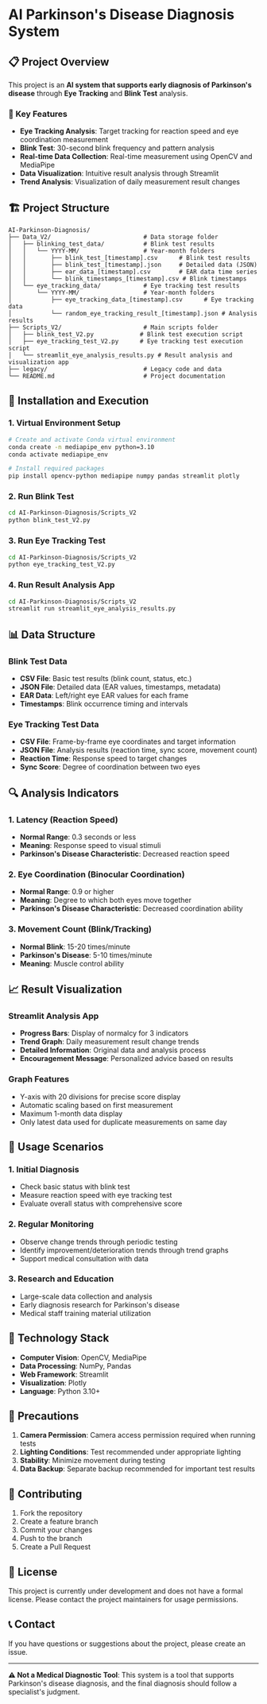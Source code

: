 # AI Parkinson's Disease Diagnosis System

## 📋 Project Overview

This project is an **AI system that supports early diagnosis of Parkinson's disease** through **Eye Tracking** and **Blink Test** analysis.

### 🎯 Key Features
- **Eye Tracking Analysis**: Target tracking for reaction speed and eye coordination measurement
- **Blink Test**: 30-second blink frequency and pattern analysis
- **Real-time Data Collection**: Real-time measurement using OpenCV and MediaPipe
- **Data Visualization**: Intuitive result analysis through Streamlit
- **Trend Analysis**: Visualization of daily measurement result changes

## 🏗️ Project Structure

```
AI-Parkinson-Diagnosis/
├── Data_V2/                          # Data storage folder
│   ├── blinking_test_data/           # Blink test results
│   │   └── YYYY-MM/                  # Year-month folders
│   │       ├── blink_test_[timestamp].csv      # Blink test results
│   │       ├── blink_test_[timestamp].json     # Detailed data (JSON)
│   │       ├── ear_data_[timestamp].csv        # EAR data time series
│   │       └── blink_timestamps_[timestamp].csv # Blink timestamps
│   └── eye_tracking_data/            # Eye tracking test results
│       └── YYYY-MM/                  # Year-month folders
│           ├── eye_tracking_data_[timestamp].csv      # Eye tracking data
│           └── random_eye_tracking_result_[timestamp].json # Analysis results
├── Scripts_V2/                       # Main scripts folder
│   ├── blink_test_V2.py             # Blink test execution script
│   ├── eye_tracking_test_V2.py      # Eye tracking test execution script
│   └── streamlit_eye_analysis_results.py # Result analysis and visualization app
├── legacy/                           # Legacy code and data
└── README.md                         # Project documentation
```

## 🚀 Installation and Execution

### 1. Virtual Environment Setup
```bash
# Create and activate Conda virtual environment
conda create -n mediapipe_env python=3.10
conda activate mediapipe_env

# Install required packages
pip install opencv-python mediapipe numpy pandas streamlit plotly
```

### 2. Run Blink Test
```bash
cd AI-Parkinson-Diagnosis/Scripts_V2
python blink_test_V2.py
```

### 3. Run Eye Tracking Test
```bash
cd AI-Parkinson-Diagnosis/Scripts_V2
python eye_tracking_test_V2.py
```

### 4. Run Result Analysis App
```bash
cd AI-Parkinson-Diagnosis/Scripts_V2
streamlit run streamlit_eye_analysis_results.py
```

## 📊 Data Structure

### Blink Test Data
- **CSV File**: Basic test results (blink count, status, etc.)
- **JSON File**: Detailed data (EAR values, timestamps, metadata)
- **EAR Data**: Left/right eye EAR values for each frame
- **Timestamps**: Blink occurrence timing and intervals

### Eye Tracking Test Data
- **CSV File**: Frame-by-frame eye coordinates and target information
- **JSON File**: Analysis results (reaction time, sync score, movement count)
- **Reaction Time**: Response speed to target changes
- **Sync Score**: Degree of coordination between two eyes

## 🔍 Analysis Indicators

### 1. Latency (Reaction Speed)
- **Normal Range**: 0.3 seconds or less
- **Meaning**: Response speed to visual stimuli
- **Parkinson's Disease Characteristic**: Decreased reaction speed

### 2. Eye Coordination (Binocular Coordination)
- **Normal Range**: 0.9 or higher
- **Meaning**: Degree to which both eyes move together
- **Parkinson's Disease Characteristic**: Decreased coordination ability

### 3. Movement Count (Blink/Tracking)
- **Normal Blink**: 15-20 times/minute
- **Parkinson's Disease**: 5-10 times/minute
- **Meaning**: Muscle control ability

## 📈 Result Visualization

### Streamlit Analysis App
- **Progress Bars**: Display of normalcy for 3 indicators
- **Trend Graph**: Daily measurement result change trends
- **Detailed Information**: Original data and analysis process
- **Encouragement Message**: Personalized advice based on results

### Graph Features
- Y-axis with 20 divisions for precise score display
- Automatic scaling based on first measurement
- Maximum 1-month data display
- Only latest data used for duplicate measurements on same day

## 🎯 Usage Scenarios

### 1. Initial Diagnosis
- Check basic status with blink test
- Measure reaction speed with eye tracking test
- Evaluate overall status with comprehensive score

### 2. Regular Monitoring
- Observe change trends through periodic testing
- Identify improvement/deterioration trends through trend graphs
- Support medical consultation with data

### 3. Research and Education
- Large-scale data collection and analysis
- Early diagnosis research for Parkinson's disease
- Medical staff training material utilization

## 🔧 Technology Stack

- **Computer Vision**: OpenCV, MediaPipe
- **Data Processing**: NumPy, Pandas
- **Web Framework**: Streamlit
- **Visualization**: Plotly
- **Language**: Python 3.10+

## 📝 Precautions

1. **Camera Permission**: Camera access permission required when running tests
2. **Lighting Conditions**: Test recommended under appropriate lighting
3. **Stability**: Minimize movement during testing
4. **Data Backup**: Separate backup recommended for important test results

## 🤝 Contributing

1. Fork the repository
2. Create a feature branch
3. Commit your changes
4. Push to the branch
5. Create a Pull Request

## 📄 License

This project is currently under development and does not have a formal license. Please contact the project maintainers for usage permissions.

## 📞 Contact

If you have questions or suggestions about the project, please create an issue.

---

**⚠️ Not a Medical Diagnostic Tool**: This system is a tool that supports Parkinson's disease diagnosis, and the final diagnosis should follow a specialist's judgment.
